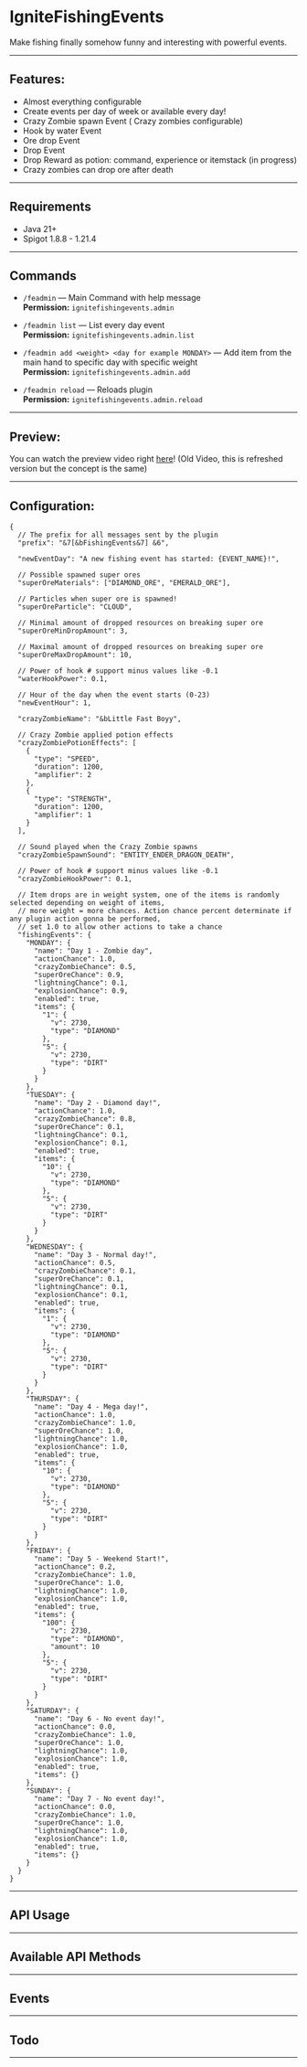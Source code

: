 # IgniteFishingEvents

Make fishing finally somehow funny and interesting with powerful events.

---

## Features:

* Almost everything configurable
* Create events per day of week or available every day!
* Crazy Zombie spawn Event ( Crazy zombies configurable)
* Hook by water Event
* Ore drop Event
* Drop Event
* Drop Reward as potion: command, experience or itemstack (in progress)
* Crazy zombies can drop ore after death

---

## Requirements

- Java 21+
- Spigot 1.8.8 - 1.21.4

---

## Commands

- `/feadmin` — Main Command with help message  
  **Permission:** `ignitefishingevents.admin`


- `/feadmin list` — List every day event  
  **Permission:** `ignitefishingevents.admin.list`


- `/feadmin add <weight> <day for example MONDAY>` — Add item from the main hand to specific day with specific weight  
  **Permission:** `ignitefishingevents.admin.add`


- `/feadmin reload` — Reloads plugin  
  **Permission:** `ignitefishingevents.admin.reload`

---

## Preview:

You can watch the preview video right [here](https://www.youtube.com/watch?v=b8I60z7VEn4)!  (Old Video, this is refreshed version but the concept is the same)

---

## Configuration:

```jsonc
{
  // The prefix for all messages sent by the plugin
  "prefix": "&7[&bFishingEvents&7] &6",

  "newEventDay": "A new fishing event has started: {EVENT_NAME}!",

  // Possible spawned super ores
  "superOreMaterials": ["DIAMOND_ORE", "EMERALD_ORE"],

  // Particles when super ore is spawned!
  "superOreParticle": "CLOUD",

  // Minimal amount of dropped resources on breaking super ore
  "superOreMinDropAmount": 3,

  // Maximal amount of dropped resources on breaking super ore
  "superOreMaxDropAmount": 10,

  // Power of hook # support minus values like -0.1
  "waterHookPower": 0.1,

  // Hour of the day when the event starts (0-23)
  "newEventHour": 1,

  "crazyZombieName": "&bLittle Fast Boyy",

  // Crazy Zombie applied potion effects
  "crazyZombiePotionEffects": [
    {
      "type": "SPEED",
      "duration": 1200,
      "amplifier": 2
    },
    {
      "type": "STRENGTH",
      "duration": 1200,
      "amplifier": 1
    }
  ],

  // Sound played when the Crazy Zombie spawns
  "crazyZombieSpawnSound": "ENTITY_ENDER_DRAGON_DEATH",

  // Power of hook # support minus values like -0.1
  "crazyZombieHookPower": 0.1,

  // Item drops are in weight system, one of the items is randomly selected depending on weight of items,
  // more weight = more chances. Action chance percent determinate if any plugin action gonna be performed,
  // set 1.0 to allow other actions to take a chance
  "fishingEvents": {
    "MONDAY": {
      "name": "Day 1 - Zombie day",
      "actionChance": 1.0,
      "crazyZombieChance": 0.5,
      "superOreChance": 0.9,
      "lightningChance": 0.1,
      "explosionChance": 0.9,
      "enabled": true,
      "items": {
        "1": {
          "v": 2730,
          "type": "DIAMOND"
        },
        "5": {
          "v": 2730,
          "type": "DIRT"
        }
      }
    },
    "TUESDAY": {
      "name": "Day 2 - Diamond day!",
      "actionChance": 1.0,
      "crazyZombieChance": 0.8,
      "superOreChance": 0.1,
      "lightningChance": 0.1,
      "explosionChance": 0.1,
      "enabled": true,
      "items": {
        "10": {
          "v": 2730,
          "type": "DIAMOND"
        },
        "5": {
          "v": 2730,
          "type": "DIRT"
        }
      }
    },
    "WEDNESDAY": {
      "name": "Day 3 - Normal day!",
      "actionChance": 0.5,
      "crazyZombieChance": 0.1,
      "superOreChance": 0.1,
      "lightningChance": 0.1,
      "explosionChance": 0.1,
      "enabled": true,
      "items": {
        "1": {
          "v": 2730,
          "type": "DIAMOND"
        },
        "5": {
          "v": 2730,
          "type": "DIRT"
        }
      }
    },
    "THURSDAY": {
      "name": "Day 4 - Mega day!",
      "actionChance": 1.0,
      "crazyZombieChance": 1.0,
      "superOreChance": 1.0,
      "lightningChance": 1.0,
      "explosionChance": 1.0,
      "enabled": true,
      "items": {
        "10": {
          "v": 2730,
          "type": "DIAMOND"
        },
        "5": {
          "v": 2730,
          "type": "DIRT"
        }
      }
    },
    "FRIDAY": {
      "name": "Day 5 - Weekend Start!",
      "actionChance": 0.2,
      "crazyZombieChance": 1.0,
      "superOreChance": 1.0,
      "lightningChance": 1.0,
      "explosionChance": 1.0,
      "enabled": true,
      "items": {
        "100": {
          "v": 2730,
          "type": "DIAMOND",
          "amount": 10
        },
        "5": {
          "v": 2730,
          "type": "DIRT"
        }
      }
    },
    "SATURDAY": {
      "name": "Day 6 - No event day!",
      "actionChance": 0.0,
      "crazyZombieChance": 1.0,
      "superOreChance": 1.0,
      "lightningChance": 1.0,
      "explosionChance": 1.0,
      "enabled": true,
      "items": {}
    },
    "SUNDAY": {
      "name": "Day 7 - No event day!",
      "actionChance": 0.0,
      "crazyZombieChance": 1.0,
      "superOreChance": 1.0,
      "lightningChance": 1.0,
      "explosionChance": 1.0,
      "enabled": true,
      "items": {}
    }
  }
}
```
---
## API Usage


---

## Available API Methods

---

## Events


---

## Todo

---


